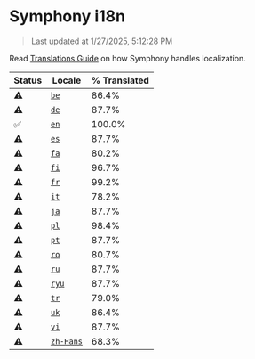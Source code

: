 # Symphony i18n

> Last updated at 1/27/2025, 5:12:28 PM

Read [Translations Guide](https://github.com/zyrouge/symphony/wiki/Translations-Guide) on how Symphony handles localization.

| Status | Locale | % Translated |
| --- | --- | --- |
| ⚠️ | [`be`](https://github.com/zyrouge/symphony/blob/main/i18n/be.toml) | 86.4% |
| ⚠️ | [`de`](https://github.com/zyrouge/symphony/blob/main/i18n/de.toml) | 87.7% |
| ✅ | [`en`](https://github.com/zyrouge/symphony/blob/main/i18n/en.toml) | 100.0% |
| ⚠️ | [`es`](https://github.com/zyrouge/symphony/blob/main/i18n/es.toml) | 87.7% |
| ⚠️ | [`fa`](https://github.com/zyrouge/symphony/blob/main/i18n/fa.toml) | 80.2% |
| ⚠️ | [`fi`](https://github.com/zyrouge/symphony/blob/main/i18n/fi.toml) | 96.7% |
| ⚠️ | [`fr`](https://github.com/zyrouge/symphony/blob/main/i18n/fr.toml) | 99.2% |
| ⚠️ | [`it`](https://github.com/zyrouge/symphony/blob/main/i18n/it.toml) | 78.2% |
| ⚠️ | [`ja`](https://github.com/zyrouge/symphony/blob/main/i18n/ja.toml) | 87.7% |
| ⚠️ | [`pl`](https://github.com/zyrouge/symphony/blob/main/i18n/pl.toml) | 98.4% |
| ⚠️ | [`pt`](https://github.com/zyrouge/symphony/blob/main/i18n/pt.toml) | 87.7% |
| ⚠️ | [`ro`](https://github.com/zyrouge/symphony/blob/main/i18n/ro.toml) | 80.7% |
| ⚠️ | [`ru`](https://github.com/zyrouge/symphony/blob/main/i18n/ru.toml) | 87.7% |
| ⚠️ | [`ryu`](https://github.com/zyrouge/symphony/blob/main/i18n/ryu.toml) | 87.7% |
| ⚠️ | [`tr`](https://github.com/zyrouge/symphony/blob/main/i18n/tr.toml) | 79.0% |
| ⚠️ | [`uk`](https://github.com/zyrouge/symphony/blob/main/i18n/uk.toml) | 86.4% |
| ⚠️ | [`vi`](https://github.com/zyrouge/symphony/blob/main/i18n/vi.toml) | 87.7% |
| ⚠️ | [`zh-Hans`](https://github.com/zyrouge/symphony/blob/main/i18n/zh-Hans.toml) | 68.3% |